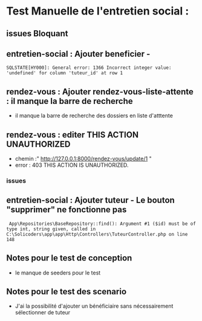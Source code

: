 # Test Manuelle de l'entretien social : 

 ## issues Bloquant
 ## entretien-social : Ajouter beneficier -  
```
SQLSTATE[HY000]: General error: 1366 Incorrect integer value: 'undefined' for column 'tuteur_id' at row 1

```
## rendez-vous : Ajouter rendez-vous-liste-attente : il manque la barre de recherche 
- il manque la barre de recherche des dossiers en liste d'atttente

## rendez-vous : editer THIS ACTION UNAUTHORIZED
- chemin :" http://127.0.0.1:8000/rendez-vous/update/1 "
- error :  403 THIS ACTION IS UNAUTHORIZED.











### issues
## entretien-social : Ajouter tuteur - Le bouton "supprimer" ne fonctionne pas 
```
 App\Repositories\BaseRepository::find(): Argument #1 ($id) must be of type int, string given, called in C:\Solicoders\app\app\Http\Controllers\TuteurController.php on line 148
```

## Notes pour le test de conception
- le manque de seeders pour le test

  

## Notes pour le test des scenario
-   J'ai la possibilité d'ajouter un bénéficiaire sans nécessairement sélectionner de tuteur
